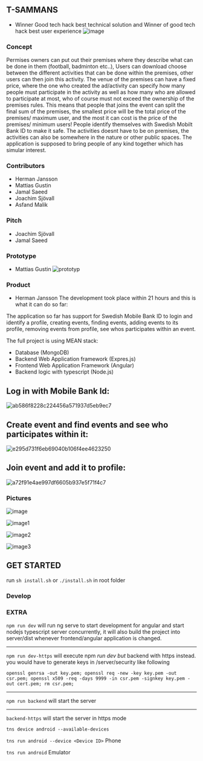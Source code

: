 ## T-SAMMANS

- Winner Good tech hack best technical solution and Winner of good tech hack best user experience
  ![image](https://user-images.githubusercontent.com/43444902/75106591-a1190300-561e-11ea-9289-61dde0b9a774.jpg)

### Concept

Permises owners can put out their premises where they describe what can be done in them (football, badminton etc..), Users can download choose between the different activities that can be done within the premises, other users can then join this activity. The venue of the premises can have a fixed price, where the one who created the ad/activity can specify how many people must participate in the activity as well as how many who are allowed to participate at most, who of course must not exceed the ownership of the premises rules. This means that people that joins the event can split the final sum of the premises, the smallest price will be the total price of the premises/ maximum user, and the most it can cost is the price of the premises/ minimum users! People identify themselves with Swedish Mobilt Bank ID to make it safe. The activities doesnt have to be on premises, the activities can also be somewhere in the nature or other public spaces. The application is supposed to bring people of any kind together which has simular interest. 

### Contributors

- Herman Jansson
- Mattias Gustin
- Jamal Saeed
- Joachim Sjövall
- Asfand Malik

### Pitch

- Joachim Sjövall
- Jamal Saeed

### Prototype

- Mattias Gustin
  ![prototyp](https://user-images.githubusercontent.com/43444902/75106456-31eedf00-561d-11ea-84c9-8a8bf46f5852.png)

### Product

- Herman Jansson
  The development took place within 21 hours and this is what it can do so far:

The application so far has support for Swedish Mobile Bank ID to login and identify a profile, creating events, finding events, adding events to its profile, removing events from profile, see whos participates within an event.

The full project is using MEAN stack:

- Database (MongoDB)
- Backend Web Application framework (Expres.js)
- Frontend Web Application Framework (Angular)
- Backend logic with typescript (Node.js)

Log in with Mobile Bank Id:
--- 
![ab586f8228c224456a571937d5eb9ec7](https://user-images.githubusercontent.com/43444902/75108340-22719500-5621-11ea-9ed5-d7333f0bdf5a.gif)

Create event and find events and see who participates within it:
---
![e295d731f6eb69040b106f4ee4623250](https://user-images.githubusercontent.com/43444902/75109242-e5f26900-5621-11ea-97b0-a206cedc74eb.gif)

Join event and add it to profile:
---
![a72f91e4ae997df6605b937e5f71f4c7](https://user-images.githubusercontent.com/43444902/75109329-513c3b00-5622-11ea-82c8-8266cdf801f4.gif)

### Pictures

![image](https://user-images.githubusercontent.com/43444902/75106591-a1190300-561e-11ea-9289-61dde0b9a774.jpg)

![image1](https://user-images.githubusercontent.com/43444902/75106603-b1c97900-561e-11ea-84ea-070fcd45fe00.jpg)

![image2](https://user-images.githubusercontent.com/43444902/75106607-b7bf5a00-561e-11ea-90d3-cafee8c05ea3.jpg)

![image3](https://user-images.githubusercontent.com/43444902/75106609-bc840e00-561e-11ea-8569-63643afddd5f.jpg)

## GET STARTED

run `sh install.sh` or `./install.sh` in root folder

### Develop

### EXTRA

`npm run dev`
will run ng serve to start development for angular and start nodejs typescript server concurrently,
it will also build the project into server/dist whenever frontend/angular application is changed.

---

`npm run dev-https`
will execute npm _run dev but_ backend with https instead.
you would have to generate keys in /server/security like following

`openssl genrsa -out key.pem; openssl req -new -key key.pem -out csr.pem; openssl x509 -req -days 9999 -in csr.pem -signkey key.pem -out cert.pem; rm csr.pem;`

---

`npm run backend`
will start the server

---

`backend-https`
will start the server in https mode

`tns device android --available-devices`

`tns run android --device <Device ID>` Phone

`tns run android` Emulator
